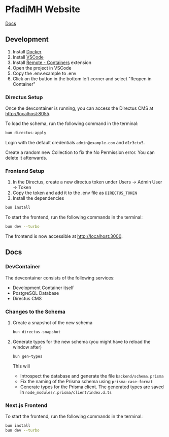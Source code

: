 # PfadiMH Website

[Docs](https://wiki-pmh.battino.ch/Structure)

## Development

1. Install [Docker](https://www.docker.com/products/docker-desktop)
2. Install [VSCode](https://code.visualstudio.com/)
3. Install [Remote - Containers](https://marketplace.visualstudio.com/items?itemName=ms-vscode-remote.remote-containers) extension
4. Open the project in VSCode
5. Copy the .env.example to .env
6. Click on the button in the bottom left corner and select "Reopen in Container"

### Directus Setup

Once the devcontainer is running, you can access the Directus CMS at [http://localhost:8055](http://localhost:8055).

To load the schema, run the following command in the terminal:

```bash
bun directus-apply
```

Login with the default credentials `admin@example.com` and `d1r3ctu5`.

Create a random new Collection to fix the No Permission error. You can delete it afterwards.

### Frontend Setup

1. In the Directus, create a new directus token under Users -> Admin User -> Token
2. Copy the token and add it to the .env file as `DIRECTUS_TOKEN`
3. Install the dependencies

```bash
bun install
```

To start the frontend, run the following commands in the terminal:

```bash
bun dev --turbo
```

The frontend is now accessible at [http://localhost:3000](http://localhost:3000).

## Docs

### DevContainer

The devcontainer consists of the following services:

- Development Container itself
- PostgreSQL Database
- Directus CMS

### Changes to the Schema

1. Create a snapshot of the new schema

   ```bash
   bun directus-snapshot
   ```

2. Generate types for the new schema (you might have to reload the window after)

   ```bash
   bun gen-types
   ```

   This will

   - Introspect the database and generate the file `backend/schema.prisma`
   - Fix the naming of the Prisma schema using `prisma-case-format`
   - Generate types for the Prisma client. The generated types are saved in `node_modules/.prisma/client/index.d.ts`

### Next.js Frontend

To start the frontend, run the following commands in the terminal:

```bash
bun install
bun dev --turbo
```
